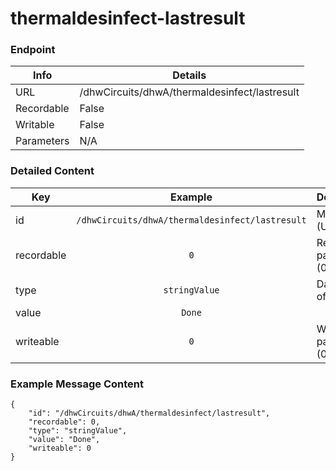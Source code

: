 # thermaldesinfect-lastresult



### Endpoint

| Info  | Details |
| ------------- | ------------- |
| URL   | /dhwCircuits/dhwA/thermaldesinfect/lastresult   |
| Recordable   | False   |
| Writable   | False   |
| Parameters  | N/A |

### Detailed Content

|  Key  | Example | Description |
| ------------- | :------: | :------------------------------ |
|  id | `/dhwCircuits/dhwA/thermaldesinfect/lastresult` | Message ID (URL) |
|  recordable | `0` | Recordable parameter (0=No) |
|  type | `stringValue` | Data type of value |
|  value | `Done` |  |
|  writeable | `0` | Writable parameter (0=No) |



### Example Message Content
```
{
    "id": "/dhwCircuits/dhwA/thermaldesinfect/lastresult",
    "recordable": 0,
    "type": "stringValue",
    "value": "Done",
    "writeable": 0
}
```
